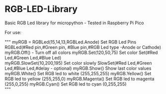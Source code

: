 # RGB-LED-Library
Basic RGB Led library for micropython - Tested in Raspberry Pi Pico

For use:

"""
myRGB = RGBLed(15,14,13,RGBLed.Anode)           Set RGB Led Pins RGBLed(#Red pin,#Green pin, #Blue pin,#RGB Led type -Anode or Cathode)
myRGB.Off() -                                   Turn off all colors
myRGB.Set(120,50,75)                            Set color Set(#Red Led,#Green Led,#Blue Led)  
myRGB.SlowSet(10,200,195)                       Set color slowly SlowSet(#Red Led,#Green Led,#Blue Led,#delay - optional)
myRGB.Show()                                    Show last color values
myRGB.White()                                   Set RGB led to white (255,255,255)
myRGB.Yellow()                                  Set RGB led to yellow (255,255,0)
myRGB.Magenta()                                 Set RGB led to magenta (255,0,255)
myRGB.Cyan()                                    Set RGB led to cyan (0,255,255)  
"""
